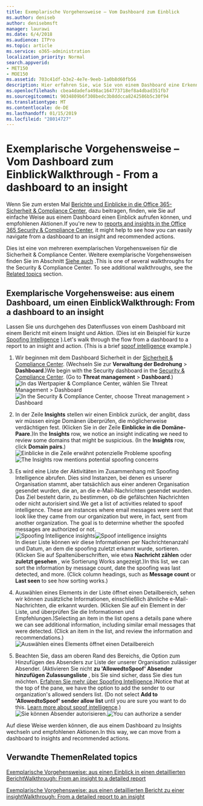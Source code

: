 ```yaml
---
title: Exemplarische Vorgehensweise – Vom Dashboard zum Einblick
ms.author: deniseb
author: denisebmsft
manager: laurawi
ms.date: 6/4/2018
ms.audience: ITPro
ms.topic: article
ms.service: o365-administration
localization_priority: Normal
search.appverid:
- MET150
- MOE150
ms.assetid: 703c41df-b3e2-4e7e-9eeb-1a0b8d60fb56
description: Hier erfahren Sie, wie Sie von einem Dashboard eine Erkenntnisse mit empfohlenen Aktionen in das Wertpapier wechseln können &amp; Compliance Center.
ms.openlocfilehash: cbea4dadefa498ac164773718ef8a4dbad351fb7
ms.sourcegitcommit: 9034809b6f308bedc3b8ddcca8242586b5c30f94
ms.translationtype: MT
ms.contentlocale: de-DE
ms.lasthandoff: 01/15/2019
ms.locfileid: "28014727"
---
```

# <a name="walkthrough---from-a-dashboard-to-an-insight"></a><span data-ttu-id="6adae-103">Exemplarische Vorgehensweise – Vom Dashboard zum Einblick</span><span class="sxs-lookup"><span data-stu-id="6adae-103">Walkthrough - From a dashboard to an insight</span></span>

<span data-ttu-id="6adae-104">Wenn Sie zum ersten Mal [Berichte und Einblicke in die Office 365-Sicherheit &amp; Compliance Center](reports-and-insights-in-security-and-compliance.md), dazu beitragen, finden, wie Sie auf einfache Weise aus einem Dashboard einen Einblick aufrufen können, und empfohlenen Aktionen.</span><span class="sxs-lookup"><span data-stu-id="6adae-104">If you're new to [reports and insights in the Office 365 Security &amp; Compliance Center](reports-and-insights-in-security-and-compliance.md), it might help to see how you can easily navigate from a dashboard to an insight and recommended actions.</span></span> 
  
<span data-ttu-id="6adae-p101">Dies ist eine von mehreren exemplarischen Vorgehensweisen für die Sicherheit &amp; Compliance Center. Weitere exemplarische Vorgehensweisen finden Sie im Abschnitt [Siehe auch](#related-topics) .</span><span class="sxs-lookup"><span data-stu-id="6adae-p101">This is one of several walkthroughs for the Security &amp; Compliance Center. To see additional walkthroughs, see the [Related topics](#related-topics) section.</span></span> 
  
## <a name="walkthrough-from-a-dashboard-to-an-insight"></a><span data-ttu-id="6adae-107">Exemplarische Vorgehensweise: aus einem Dashboard, um einen Einblick</span><span class="sxs-lookup"><span data-stu-id="6adae-107">Walkthrough: From a dashboard to an insight</span></span>

<span data-ttu-id="6adae-p102">Lassen Sie uns durchgehen des Datenflusses von einem Dashboard mit einem Bericht mit einem Insight und Aktion. (Dies ist ein Beispiel für kurze [Spoofing Intelligence](learn-about-spoof-intelligence.md) ).</span><span class="sxs-lookup"><span data-stu-id="6adae-p102">Let's walk through the flow from a dashboard to a report to an insight and action. (This is a brief [spoof intelligence](learn-about-spoof-intelligence.md) example.)</span></span> 
  
1. <span data-ttu-id="6adae-p103">Wir beginnen mit dem Dashboard Sicherheit in der [Sicherheit &amp; Compliance Center](https://protection.office.com). (Wechseln Sie zur **Verwaltung der Bedrohung** \> **Dashboard**.)</span><span class="sxs-lookup"><span data-stu-id="6adae-p103">We begin with the Security dashboard in the [Security &amp; Compliance Center](https://protection.office.com). (Go to **Threat management** \> **Dashboard**.)</span></span><br><span data-ttu-id="6adae-112">![In das Wertpapier &amp; Compliance Center, wählen Sie Threat Management \> Dashboard](media/05a38660-eb13-4960-a266-11809c453d95.png)</span><span class="sxs-lookup"><span data-stu-id="6adae-112">![In the Security &amp; Compliance Center, choose Threat management \> Dashboard](media/05a38660-eb13-4960-a266-11809c453d95.png)</span></span><br>
  
2. <span data-ttu-id="6adae-p104">In der Zeile **Insights** stellen wir einen Einblick zurück, der angibt, dass wir müssen einige Domänen überprüfen, die möglicherweise verdächtigen fest. (Klicken Sie in der Zeile **Einblicke in die** **Domäne-Paare**.)</span><span class="sxs-lookup"><span data-stu-id="6adae-p104">In the **Insights** row, we notice an insight indicating we need to review some domains that might be suspicious. (In the **Insights** row, click **Domain pairs**.)</span></span><br><span data-ttu-id="6adae-115">![Einblicke in die Zeile erwähnt potenzielle Probleme spoofing](media/dd1d0cb3-3201-45d7-b41d-18a0944fe85d.png)</span><span class="sxs-lookup"><span data-stu-id="6adae-115">![The Insights row mentions potential spoofing concerns](media/dd1d0cb3-3201-45d7-b41d-18a0944fe85d.png)</span></span><br>
  
3. <span data-ttu-id="6adae-p105">Es wird eine Liste der Aktivitäten im Zusammenhang mit Spoofing Intelligence abrufen. Dies sind Instanzen, bei denen es unserer Organisation stammt, aber tatsächlich aus einer anderen Organisation gesendet wurden, die an, an die e-Mail-Nachrichten gesendet wurden. Das Ziel besteht darin, zu bestimmen, ob die gefälschten Nachrichten oder nicht autorisiert sind.</span><span class="sxs-lookup"><span data-stu-id="6adae-p105">We get a list of activities related to spoof intelligence. These are instances where email messages were sent that look like they came from our organization but were, in fact, sent from another organization. The goal is to determine whether the spoofed messages are authorized or not.</span></span><br><span data-ttu-id="6adae-119">![Spoofing Intelligence insights](media/a2e2b4fd-0c1e-499f-8401-cf3089da82fa.png)</span><span class="sxs-lookup"><span data-stu-id="6adae-119">![Spoof intelligence insights](media/a2e2b4fd-0c1e-499f-8401-cf3089da82fa.png)</span></span><br><span data-ttu-id="6adae-p106">In dieser Liste können wir diese Informationen per Nachrichtenanzahl und Datum, an dem die spoofing zuletzt erkannt wurde, sortieren. (Klicken Sie auf Spaltenüberschriften, wie etwa **Nachricht zählen** oder **zuletzt gesehen** , wie Sortierung Works angezeigt.)</span><span class="sxs-lookup"><span data-stu-id="6adae-p106">In this list, we can sort the information by message count, date the spoofing was last detected, and more. (Click column headings, such as **Message count** or **Last seen** to see how sorting works.)</span></span> 
    
4. <span data-ttu-id="6adae-p107">Auswählen eines Elements in der Liste öffnet einen Detailbereich, sehen wir können zusätzliche Informationen, einschließlich ähnliche e-Mail-Nachrichten, die erkannt wurden. (Klicken Sie auf ein Element in der Liste, und überprüfen Sie die Informationen und Empfehlungen.)</span><span class="sxs-lookup"><span data-stu-id="6adae-p107">Selecting an item in the list opens a details pane where we can see additional information, including similar email messages that were detected. (Click an item in the list, and review the information and recommendations.)</span></span><br>![Auswählen eines Elements öffnet einen Detailbereich](media/7ad1faa5-6ca2-474e-a609-eb275e0a8e59.png)<br>
  
5. <span data-ttu-id="6adae-p108">Beachten Sie, dass am oberen Rand des Bereichs, die Option zum Hinzufügen des Absenders zur Liste der unserer Organisation zulässiger Absender. (Aktivieren Sie nicht **zu 'AllowedtoSpoof' Absender hinzufügen Zulassungsliste** , bis Sie sind sicher, dass Sie dies tun möchten. [Erfahren Sie mehr über Spoofing Intelligence](learn-about-spoof-intelligence.md).)</span><span class="sxs-lookup"><span data-stu-id="6adae-p108">Notice that at the top of the pane, we have the option to add the sender to our organization's allowed senders list. (Do not select **Add to 'AllowedtoSpoof' sender allow list** until you are sure you want to do this. [Learn more about spoof intelligence](learn-about-spoof-intelligence.md).)</span></span><br><span data-ttu-id="6adae-128">![Sie können Absender autorisieren.](media/caf0c20a-6047-486d-8060-5a229a3de49f.png)</span><span class="sxs-lookup"><span data-stu-id="6adae-128">![You can authorize a sender](media/caf0c20a-6047-486d-8060-5a229a3de49f.png)</span></span>
  
<span data-ttu-id="6adae-129">Auf diese Weise werden können, die aus einem Dashboard zu Insights wechseln und empfohlenen Aktionen.</span><span class="sxs-lookup"><span data-stu-id="6adae-129">In this way, we can move from a dashboard to insights and recommended actions.</span></span>
  
## <a name="related-topics"></a><span data-ttu-id="6adae-130">Verwandte Themen</span><span class="sxs-lookup"><span data-stu-id="6adae-130">Related topics</span></span>

[<span data-ttu-id="6adae-131">Exemplarische Vorgehensweise: aus einen Einblick in einen detaillierten Bericht</span><span class="sxs-lookup"><span data-stu-id="6adae-131">Walkthrough: From an insight to a detailed report</span></span>](from-an-insight-to-a-detailed-report.md)
  
[<span data-ttu-id="6adae-132">Exemplarische Vorgehensweise: aus einen detaillierten Bericht zu einer insight</span><span class="sxs-lookup"><span data-stu-id="6adae-132">Walkthrough: From a detailed report to an insight</span></span>](from-a-detailed-report-to-an-insight.md)
  


